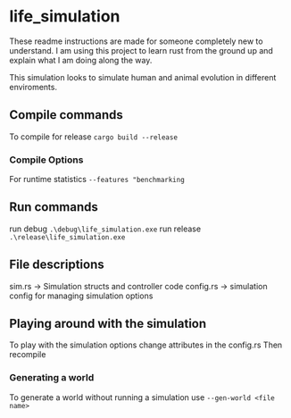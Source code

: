 # life_simulation
These readme instructions are made for someone completely new to understand. I am using this
project to learn rust from the ground up and explain what I am doing along the way.

This simulation looks to simulate human and animal evolution in different enviroments.

## Compile commands
To compile for release
`cargo build --release`

### Compile Options
For runtime statistics
`--features "benchmarking`

## Run commands
run debug
`.\debug\life_simulation.exe`
run release
`.\release\life_simulation.exe`

## File descriptions
sim.rs -> Simulation structs and controller code
config.rs -> simulation config for managing simulation options

## Playing around with the simulation
To play with the simulation options change attributes in the config.rs
Then recompile

### Generating a world
To generate a world without running a simulation use
`--gen-world <file name>`